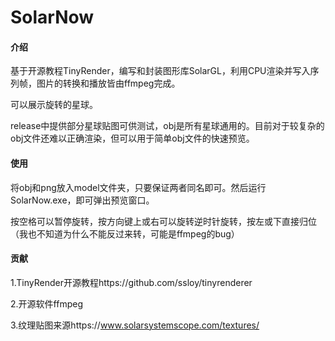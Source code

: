 # SolarNow

#### 介绍
基于开源教程TinyRender，编写和封装图形库SolarGL，利用CPU渲染并写入序列帧，图片的转换和播放皆由ffmpeg完成。

可以展示旋转的星球。

release中提供部分星球贴图可供测试，obj是所有星球通用的。目前对于较复杂的obj文件还难以正确渲染，但可以用于简单obj文件的快速预览。

#### 使用
将obj和png放入model文件夹，只要保证两者同名即可。然后运行SolarNow.exe，即可弹出预览窗口。

按空格可以暂停旋转，按方向键上或右可以旋转逆时针旋转，按左或下直接归位（我也不知道为什么不能反过来转，可能是ffmpeg的bug）

#### 贡献
1.TinyRender开源教程https://github.com/ssloy/tinyrenderer

2.开源软件ffmpeg

3.纹理贴图来源https://www.solarsystemscope.com/textures/
